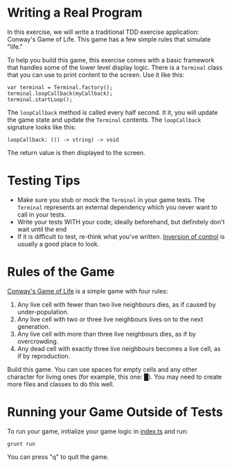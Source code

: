 # Writing a Real Program

In this exercise, we will write a traditional TDD exercise application: Conway's Game of Life. This game has a few simple
rules that simulate "life." 

To help you build this game, this exercise comes with a basic framework that handles some of the lower level display logic.
There is a `Terminal` class that you can use to print content to the screen. Use it like this:

    var terminal = Terminal.factory();
    terminal.loopCallback(myCallback);
    terminal.startLoop();
    
The `loopCallback` method is called every half second. It it, you will update the game state and update the `Terminal`
contents. The `loopCallback` signature looks like this:

    loopCallback: (() -> string) -> void

The return value is then displayed to the screen.

# Testing Tips

* Make sure you stub or mock the `Terminal` in your game tests. The `Terminal` represents an external dependency which
you never want to call in your tests.
* Write your tests WITH your code; ideally beforehand, but definitely don't wait until the end
* If it is difficult to test, re-think what you've written. 
[Inversion of control](http://stackoverflow.com/questions/3058/what-is-inversion-of-control) is usually a good place to
look.

# Rules of the Game

[Conway's Game of Life](http://en.wikipedia.org/wiki/Conway%27s_Game_of_Life) is a simple game with four rules:

1. Any live cell with fewer than two live neighbours dies, as if caused by under-population.
2. Any live cell with two or three live neighbours lives on to the next generation.
3. Any live cell with more than three live neighbours dies, as if by overcrowding.
4. Any dead cell with exactly three live neighbours becomes a live cell, as if by reproduction.

Build this game. You can use spaces for empty cells and any other character for living ones (for example, this one: █). 
You may need to create more files and classes to do this well.

# Running your Game Outside of Tests

To run your game, initialize your game logic in [index.ts](./index.ts) and run:

    grunt run

You can press "q" to quit the game.